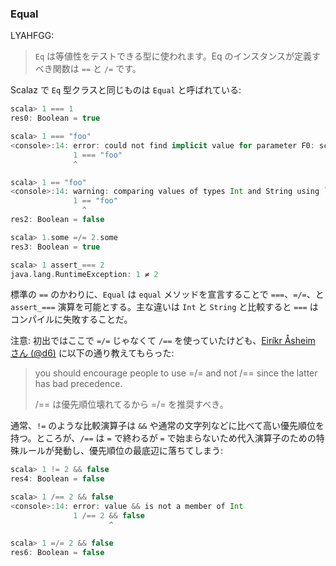 
### Equal

LYAHFGG:

> `Eq` は等値性をテストできる型に使われます。Eq のインスタンスが定義すべき関数は `==` と `/=` です。

Scalaz で `Eq` 型クラスと同じものは `Equal` と呼ばれている:

```scala
scala> 1 === 1
res0: Boolean = true

scala> 1 === "foo"
<console>:14: error: could not find implicit value for parameter F0: scalaz.Equal[Object]
              1 === "foo"
              ^

scala> 1 == "foo"
<console>:14: warning: comparing values of types Int and String using `==' will always yield false
              1 == "foo"
                ^
res2: Boolean = false

scala> 1.some =/= 2.some
res3: Boolean = true

scala> 1 assert_=== 2
java.lang.RuntimeException: 1 ≠ 2
```

標準の `==` のかわりに、`Equal` は `equal` メソッドを宣言することで `===`、`=/=`、と `assert_===` 演算を可能とする。主な違いは `Int` と `String` と比較すると `===` はコンパイルに失敗することだ。

注意: 初出ではここで `=/=` じゃなくて `/==` を使っていたけども、[Eiríkr Åsheim さん (@d6)](http://twitter.com/d6/status/243557748091011074) に以下の通り教えてもらった:

> you should encourage people to use =/= and not /== since the latter has bad precedence.
>
> /== は優先順位壊れてるから =/= を推奨すべき。

通常、`!=` のような比較演算子は `&&` や通常の文字列などに比べて高い優先順位を持つ。ところが、`/==` は `=` で終わるが `=` で始まらないため代入演算子のための特殊ルールが発動し、優先順位の最底辺に落ちてしまう:

```scala
scala> 1 != 2 && false
res4: Boolean = false

scala> 1 /== 2 && false
<console>:14: error: value && is not a member of Int
              1 /== 2 && false
                      ^

scala> 1 =/= 2 && false
res6: Boolean = false
```
